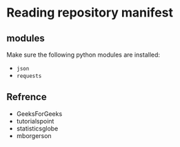 # Reading repository manifest

## modules
Make sure the following python modules are installed:
 - `json`
 - `requests`

## Refrence
 - GeeksForGeeks
 - tutorialspoint
 - statisticsglobe
 - mborgerson